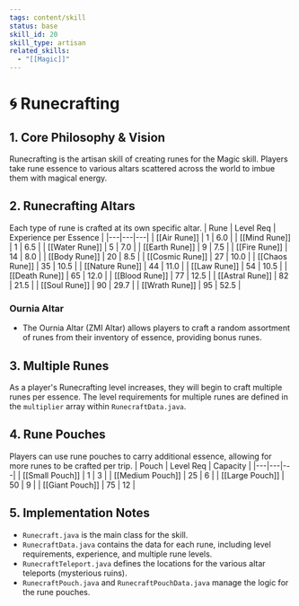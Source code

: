 ```yaml
---
tags: content/skill
status: base
skill_id: 20
skill_type: artisan
related_skills:
  - "[[Magic]]"
---
```


# 🌀 Runecrafting

## 1. Core Philosophy & Vision
Runecrafting is the artisan skill of creating runes for the Magic skill. Players take rune essence to various altars scattered across the world to imbue them with magical energy.

## 2. Runecrafting Altars
Each type of rune is crafted at its own specific altar.
| Rune | Level Req | Experience per Essence |
|---|---|---|
| [[Air Rune]] | 1 | 6.0 |
| [[Mind Rune]] | 1 | 6.5 |
| [[Water Rune]] | 5 | 7.0 |
| [[Earth Rune]] | 9 | 7.5 |
| [[Fire Rune]] | 14 | 8.0 |
| [[Body Rune]] | 20 | 8.5 |
| [[Cosmic Rune]] | 27 | 10.0 |
| [[Chaos Rune]] | 35 | 10.5 |
| [[Nature Rune]] | 44 | 11.0 |
| [[Law Rune]] | 54 | 10.5 |
| [[Death Rune]] | 65 | 12.0 |
| [[Blood Rune]] | 77 | 12.5 |
| [[Astral Rune]] | 82 | 21.5 |
| [[Soul Rune]] | 90 | 29.7 |
| [[Wrath Rune]] | 95 | 52.5 |

### Ournia Altar
-   The Ournia Altar (ZMI Altar) allows players to craft a random assortment of runes from their inventory of essence, providing bonus runes.

## 3. Multiple Runes
As a player's Runecrafting level increases, they will begin to craft multiple runes per essence. The level requirements for multiple runes are defined in the `multiplier` array within `RunecraftData.java`.

## 4. Rune Pouches
Players can use rune pouches to carry additional essence, allowing for more runes to be crafted per trip.
| Pouch | Level Req | Capacity |
|---|---|---|
| [[Small Pouch]] | 1 | 3 |
| [[Medium Pouch]] | 25 | 6 |
| [[Large Pouch]] | 50 | 9 |
| [[Giant Pouch]] | 75 | 12 |

## 5. Implementation Notes
-   `Runecraft.java` is the main class for the skill.
-   `RunecraftData.java` contains the data for each rune, including level requirements, experience, and multiple rune levels.
-   `RunecraftTeleport.java` defines the locations for the various altar teleports (mysterious ruins).
-   `RunecraftPouch.java` and `RunecraftPouchData.java` manage the logic for the rune pouches.